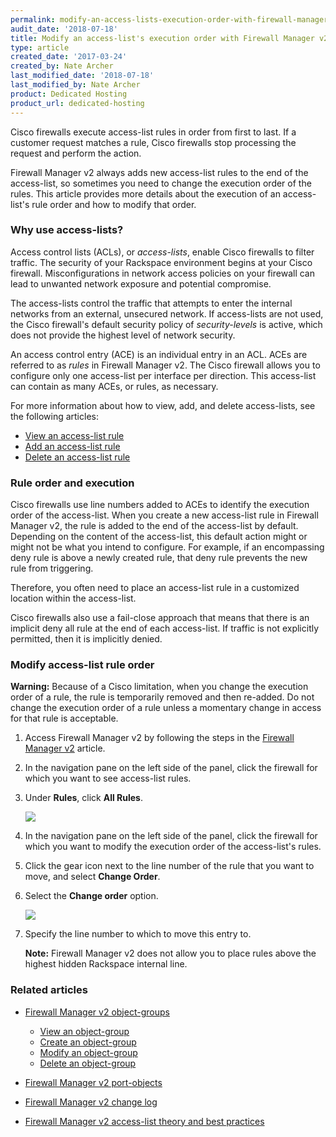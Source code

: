```yaml
---
permalink: modify-an-access-lists-execution-order-with-firewall-manager-v2/
audit_date: '2018-07-18'
title: Modify an access-list's execution order with Firewall Manager v2
type: article
created_date: '2017-03-24'
created_by: Nate Archer
last_modified_date: '2018-07-18'
last_modified_by: Nate Archer
product: Dedicated Hosting
product_url: dedicated-hosting
---
```


Cisco firewalls execute access-list rules in order from first to last. If a customer request matches a rule, Cisco firewalls stop processing the request and perform the action.

Firewall Manager v2 always adds new access-list rules to the end of the access-list, so sometimes you need to change the execution order of the rules. This article provides more details about the execution of an access-list's rule order and how to modify that order.

### Why use access-lists?

Access control lists (ACLs), or *access-lists*, enable Cisco firewalls to filter traffic. The security of your Rackspace environment begins at your Cisco firewall. Misconfigurations in network access policies on your firewall can lead to unwanted network exposure and potential compromise.

The access-lists control the traffic that attempts to enter the internal networks from an external, unsecured network. If access-lists are not used, the Cisco firewall's default security policy of _security-levels_ is active, which does not provide the highest level of network security.

An access control entry (ACE) is an individual entry in an ACL. ACEs are referred to as _rules_ in Firewall Manager v2. The Cisco firewall allows you to configure only one access-list per interface per direction. This access-list can contain as many ACEs, or rules, as necessary.

For more information about how to view, add, and delete access-lists, see the following articles:

- [View an access-list rule](/how-to/view-an-access-list-rules-with-firewall-manager-v2)
- [Add an access-list rule](/how-to/add-an-access-list-rule-with-firewall-manager-v2)
- [Delete an access-list rule](/how-to/delete-an-access-list-rule-with-firewall-manager-v2)

### Rule order and execution

Cisco firewalls use line numbers added to ACEs to identify the execution order of the access-list. When you create a new access-list rule in Firewall Manager v2, the rule is added to the end of the access-list by default. Depending on the content of the access-list, this default action might or might not be what you intend to configure. For example, if an encompassing deny rule is above a newly created rule, that deny rule prevents the new rule from triggering.

Therefore, you often need to place an access-list rule in a customized location within the access-list.

Cisco firewalls also use a fail-close approach that means that there is an implicit deny all rule at the end of each access-list. If traffic is not explicitly permitted, then it is implicitly denied.

### Modify access-list rule order

**Warning:** Because of a Cisco limitation, when you change the execution order of a rule, the rule is temporarily removed and then re-added. Do not change the execution order of a rule unless a momentary change in access for that rule is acceptable.

1. Access Firewall Manager v2 by following the steps in the [Firewall Manager v2](/how-to/firewall-manager-v2) article.

2. In the navigation pane on the left side of the panel, click the firewall for which you want to see access-list rules.

3. Under **Rules**, click **All Rules**.

    <img src="{% asset_path dedicated-hosting/firewall-manager-v2-access-list-rules/image-rules.png %}" />

4. In the navigation pane on the left side of the panel, click the firewall for which you want to modify the execution order of the access-list's rules.

5. Click the gear icon next to the line number of the rule that you want to move, and select **Change Order**.

6. Select the **Change order** option.

    <img src="{% asset_path dedicated-hosting/firewall-manager-v2-access-list-rules/image-line-number.png %}" />

7. Specify the line number to which to move this entry to.

   **Note:** Firewall Manager v2 does not allow you to place rules above the highest hidden Rackspace internal line.

### Related articles

- [Firewall Manager v2 object-groups](/how-to/firewall-manager-v2-object-groups)

   - [View an object-group](/how-to/view-an-object-group-with-firewall-manager-v2)
   - [Create an object-group](/how-to/create-an-object-group-with-firewall-manager-v2)
   - [Modify an object-group](/how-to/modify-an-object-group-with-firewall-manager-v2)
   - [Delete an object-group](/how-to/delete-an-object-group-with-firewall-manager-v2)

- [Firewall Manager v2 port-objects](/how-to/firewall-manager-v2-port-groups)
- [Firewall Manager v2 change log](/how-to/firewall-manager-v2-change-log)
- [Firewall Manager v2 access-list theory and best practices](/how-to/firewall-manager-v2-access-list-theory-and-best-practices)
